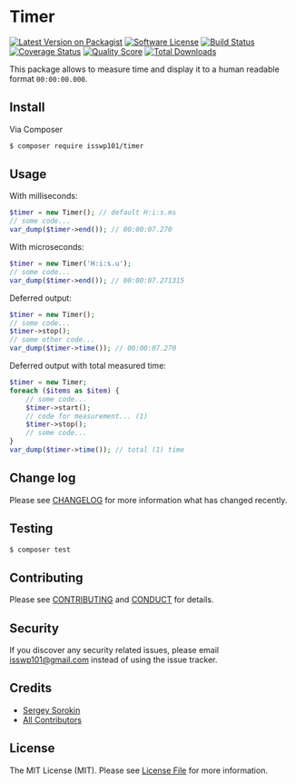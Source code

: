# Timer

[![Latest Version on Packagist][ico-version]][link-packagist]
[![Software License][ico-license]](LICENSE.md)
[![Build Status][ico-travis]][link-travis]
[![Coverage Status][ico-scrutinizer]][link-scrutinizer]
[![Quality Score][ico-code-quality]][link-code-quality]
[![Total Downloads][ico-downloads]][link-downloads]

This package allows to measure time and display it to a human readable format `00:00:00.000`.

## Install

Via Composer

``` bash
$ composer require isswp101/timer
```

## Usage

With milliseconds:

``` php
$timer = new Timer(); // default H:i:s.ms
// some code...
var_dump($timer->end()); // 00:00:07.270
```

With microseconds:

``` php
$timer = new Timer('H:i:s.u');
// some code...
var_dump($timer->end()); // 00:00:07.271315
```

Deferred output:

``` php
$timer = new Timer();
// some code...
$timer->stop();
// some other code...
var_dump($timer->time()); // 00:00:07.270
```

Deferred output with total measured time:
``` php
$timer = new Timer;
foreach ($items as $item) {
    // some code...
    $timer->start();
    // code for measurement... (1)
    $timer->stop();
    // some code...
}
var_dump($timer->time()); // total (1) time
```

## Change log

Please see [CHANGELOG](CHANGELOG.md) for more information what has changed recently.

## Testing

``` bash
$ composer test
```

## Contributing

Please see [CONTRIBUTING](CONTRIBUTING.md) and [CONDUCT](CONDUCT.md) for details.

## Security

If you discover any security related issues, please email isswp101@gmail.com instead of using the issue tracker.

## Credits

- [Sergey Sorokin][link-author]
- [All Contributors][link-contributors]

## License

The MIT License (MIT). Please see [License File](LICENSE.md) for more information.

[ico-version]: https://img.shields.io/packagist/v/isswp101/timer.svg?style=flat-square
[ico-license]: https://img.shields.io/badge/license-MIT-brightgreen.svg?style=flat-square
[ico-travis]: https://img.shields.io/travis/isswp101/timer/master.svg?style=flat-square
[ico-scrutinizer]: https://img.shields.io/scrutinizer/coverage/g/isswp101/timer.svg?style=flat-square
[ico-code-quality]: https://img.shields.io/scrutinizer/g/isswp101/timer.svg?style=flat-square
[ico-downloads]: https://img.shields.io/packagist/dt/isswp101/timer.svg?style=flat-square

[link-packagist]: https://packagist.org/packages/isswp101/timer
[link-travis]: https://travis-ci.org/isswp101/timer
[link-scrutinizer]: https://scrutinizer-ci.com/g/isswp101/timer/code-structure
[link-code-quality]: https://scrutinizer-ci.com/g/isswp101/timer
[link-downloads]: https://packagist.org/packages/isswp101/timer
[link-author]: https://github.com/isswp101
[link-contributors]: ../../contributors
